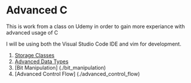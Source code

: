 # Advanced C
This is work from a class on Udemy in order to gain more experiance with advanced usage of C

I will be using both the Visual Studio Code IDE and vim for development. 

1. [Storage Classes](./storage_classes)
2. [Advanced Data Types](./advanced_data_types)
3. [Bit Manipulation] (./bit_manipulation)
4. [Advanced Control Flow] (./advanced_control_flow)
